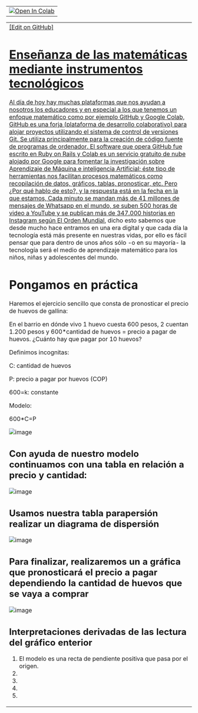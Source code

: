 <table align="center">  <td>    <a href="https://colab.research.google.com/drive/1xP4114dTrli4O-GHYHdaYs6mmcCfPtqB#scrollTo=EfJ-1lc5nsCw"_parent"><img src="https://colab.research.google.com/assets/colab-badge.svg" alt="Open In Colab"/></a>  </td></table>

<table align="center">  <td>    <a href="https://github.com/LicYeifryuribe/Ense-anza-de-las-matem-ticas_/edit/main/README.md" > [Edit on GitHub]

# Enseñanza de las matemáticas mediante instrumentos tecnológicos

Al día de hoy hay muchas plataformas que nos ayudan a nosotros los educadores y en especial a los que tenemos un enfoque matemático como por ejemplo GitHub y Google Colab, GitHub es una forja (plataforma de desarrollo colaborativo) para alojar proyectos utilizando el sistema de control de versiones Git. Se utiliza principalmente para la creación de código fuente de programas de ordenador. El software que opera GitHub fue escrito en Ruby on Rails y Colab es un servicio gratuito de nube alojado por Google para fomentar la investigación sobre Aprendizaje de Máquina e inteligencia Artificial; éste tipo de herramientas nos facilitan procesos matemáticos como recopilación de datos, gráficos, tablas, pronosticar, etc. Pero ¿Por qué hablo de esto?, y la respuesta está en la fecha en la que estamos, Cada minuto se mandan más de 41 millones de mensajes de Whatsapp en el mundo, se suben 500 horas de video a YouTube y se publican más de 347.000 historias en Instagram según [El Orden Mundial](https://elordenmundial.com/mapas-y-graficos/mapa-acceso-internet-mundo/), dicho esto sabemos que desde mucho hace entramos en una era digital y que cada día la tecnología está más presente en nuestras vidas, por ello es fácil pensar que para dentro de unos años sólo -o en su mayoría- la tecnología será el medio de aprendizaje matemático para los niños, niñas y adolescentes del mundo. 

# Pongamos en práctica
  
Haremos el ejercicio sencillo que consta de pronosticar el precio de huevos de gallina:
  
En el barrio en dónde vivo 1 huevo cuesta 600 pesos, 2 cuentan 1.200 pesos y 600*cantidad de huevos = precio a pagar de huevos. ¿Cuánto hay que pagar por 10 huevos?
  
Definimos incognitas:

C: cantidad de huevos 

P: precio a pagar por huevos (COP)

600=k: constante

Modelo:

600*C=P
 
![image](https://user-images.githubusercontent.com/112005825/205516500-b750f63d-8e87-41f7-bb4b-519bebba5732.png)

## Con ayuda de nuestro modelo continuamos con una tabla en relación a precio y cantidad:
  
![image](https://user-images.githubusercontent.com/112005825/205516525-da61a91b-4e22-42ae-9a79-c96144e232ba.png)


## Usamos nuestra tabla parapersión realizar un diagrama de dispersión 
  
![image](https://user-images.githubusercontent.com/112005825/205708452-11b24f36-3c0f-44d2-982e-daa6cc579f13.png)

  
## Para finalizar, realizaremos un a gráfica que pronosticará el precio a pagar dependiendo la cantidad de huevos que se vaya a comprar

![image](https://user-images.githubusercontent.com/112005825/205708744-fbae66b7-b8ba-455e-9a54-aaf1815284ba.png)


## Interpretaciones derivadas de las lectura del gráfico enterior

1.  El modelo es una recta de pendiente positiva que pasa por el origen. 
2.  
3.  
4.  
5.  
